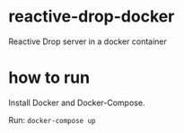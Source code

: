 # reactive-drop-docker
Reactive Drop server in a docker container

# how to run
Install Docker and Docker-Compose.

Run: `docker-compose up`
